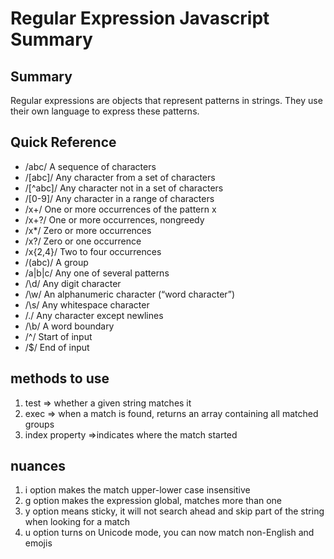 # Regular Expression Javascript Summary

## Summary
Regular expressions are objects that represent patterns in strings. They use their own language to express these patterns.

## Quick Reference
- /abc/ A sequence of characters
- /[abc]/ Any character from a set of characters
- /[^abc]/ Any character not in a set of characters
- /[0-9]/ Any character in a range of characters
- /x+/ One or more occurrences of the pattern x
- /x+?/ One or more occurrences, nongreedy
- /x*/ Zero or more occurrences
- /x?/ Zero or one occurrence
- /x{2,4}/ Two to four occurrences
- /(abc)/ A group
- /a|b|c/ Any one of several patterns
- /\d/ Any digit character
- /\w/ An alphanumeric character (“word character”)
- /\s/ Any whitespace character
- /./ Any character except newlines
- /\b/ A word boundary
- /^/ Start of input
- /$/ End of input

## methods to use
1. test => whether a given string matches it
2. exec => when a match is found, returns an array containing all matched groups
3. index property =>indicates where the match started

## nuances
1. i option makes the match upper-lower case insensitive
2. g option makes the expression global, matches more than one
3. y option means sticky, it will not search ahead and skip part of the string when looking for a match
4. u option turns on Unicode mode, you can now match non-English and emojis


